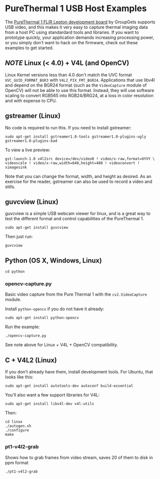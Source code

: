# PureThermal 1 USB Host Examples

The [PureThermal 1 FLIR Lepton development board](https://groupgets.com/manufacturers/groupgets-labs/products/pure-thermal-1-flir-lepton-dev-kit)
by GroupGets supports USB video, and this makes it very easy to capture thermal imaging data from a host PC
using standardard tools and libraries. If you want to prototype quickly, your application demands increasing
processing power, or you simply don't want to hack on the firmware, check out these examples to get started.


## *NOTE* Linux (< 4.0) + V4L (and OpenCV) ##

Linux Kernel versions less than 4.0 don't match the UVC format `UVC_GUID_FORMAT_BGR3` with `V4L2_PIX_FMT_BGR24`.
Applications that use libv4l and depend on the BGR24 format (such as the `VideoCapture` module of OpenCV) will not
be able to use this format. Instead, they will use software scaling to convert RGB565 into RGB24/BRG24, at a
loss in color resolution and with expense to CPU.


## gstreamer (Linux)

No code is required to run this. If you need to install gstreamer:

    sudo apt-get install gstreamer1.0-tools gstreamer1.0-plugins-ugly gstreamer1.0-plugins-bad

To view a live preview:

    gst-launch-1.0 v4l2src device=/dev/video0 ! video/x-raw,format=UYVY \
    videoscale ! video/x-raw,width=640,height=480 ! videoconvert ! ximagesink

Note that you can change the format, width, and height as desired. As an exercise for the reader,
gstreamer can also be used to record a video and stills.


## guvcview (Linux)

guvcview is a simple USB webcam viewer for linux, and is a great way to test the different format and
control capabilities of the PureThermal 1.

    sudo apt-get install guvcview

Then just run:

    guvcview


## Python (OS X, Windows, Linux)

    cd python

### opencv-capture.py

Basic video capture from the Pure Thermal 1 with the `cv2.VideoCapture` module.

Install `python-opencv` if you do not have it already:

    sudo apt-get install python-opencv

Run the example:

    ./opencv-capture.py

See note above for Linux + V4L + OpenCV compatibility.


## C + V4L2 (Linux)

If you don't already have them, install development tools. For Ubuntu, that looks like this:

    sudo apt-get install autotools-dev autoconf build-essential

You'll also want a few support libraries for V4L:

    sudo apt-get install libv4l-dev v4l-utils

Then:

    cd linux
    ./autogen.sh
    ./configure
    make

### pt1-v4l2-grab

Shows how to grab frames from video stream, saves 20 of them to disk in ppm format

    ./pt1-v4l2-grab

